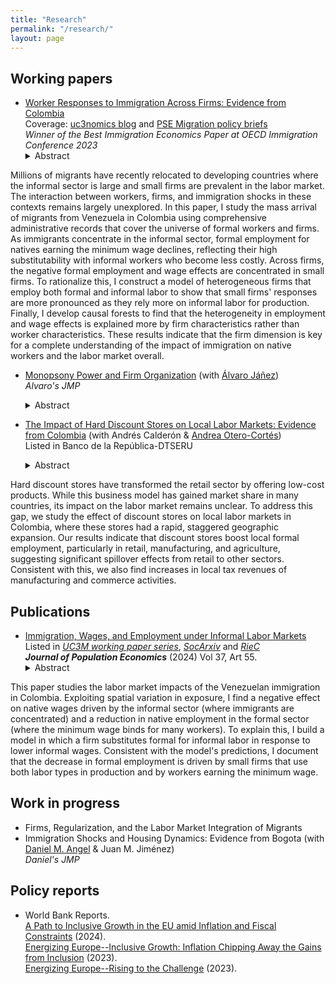 ```yaml
---
title: "Research"
permalink: "/research/"
layout: page
---
```


## Working papers
- [Worker Responses to Immigration Across Firms: Evidence from Colombia](https://ludelgad.github.io/files/JMP_Delgado.pdf) \
  Coverage: [uc3nomics blog](https://uc3nomics.uc3m.es/the-missing-link-how-firms-are-key-to-understand-the-adjustments-to-immigration/) and [PSE Migration policy briefs](https://www.calameo.com/read/0074844316280932ce5e2) \
  _Winner of the Best Immigration Economics Paper at OECD Immigration Conference 2023_
  <details><summary>Abstract</summary> <p> 
Millions of migrants have recently relocated to developing countries where the informal sector is large and small firms are prevalent in the labor market. The interaction between workers, firms, and immigration shocks in these contexts remains largely unexplored. In this paper, I study the mass arrival of migrants from Venezuela in Colombia using comprehensive administrative records that cover the universe of formal workers and firms. As immigrants concentrate in the informal sector, formal employment for natives earning the minimum wage declines, reflecting their high substitutability with informal workers who become less costly. Across firms, the negative formal employment and wage effects are concentrated in small firms. To rationalize this, I construct a model of heterogeneous firms that employ both formal and informal labor to show that small firms' responses are more pronounced as they rely more on informal labor for production. Finally, I develop causal forests to find that the heterogeneity in employment and wage effects is explained more by firm characteristics rather than worker characteristics. These results indicate that the firm dimension is key for a complete understanding of the impact of immigration on native workers and the labor market overall.
  </p></details>

- [Monopsony Power and Firm Organization](https://ajanez.github.io/files/JMP_Firm_Org.pdf) (with [Álvaro Jáñez](https://ajanez.github.io/)) \
   _Alvaro's JMP_
  <details><summary>Abstract</summary><p> 
  Labor market competition drastically differs for production workers and managers. For instance, in Portugal, there are half as many firms competing for managers as for production workers in the typical local labor market. Using administrative data from Portugal together with a general equilibrium model of oligopsony that incorporates minimum wages and management delegation, we show that monopsony power by firms leads to a welfare loss of 5.7% for production workers and 23.1% for managers relative to an efficient economy. Production workers bear smaller losses because they often work in markets with more competitor firms, view firms as closer substitutes, and are more affected by the minimum wage. The weak monopsony power of low-wage firms over production workers implies that raising the statutory minimum wage reduces overall welfare and affects managers through worker reallocation and delegation adjustments. Moving from the benchmark to an occupation-based minimum wage that optimally addresses monopsony power increases welfare by about 0.2% for both occupations. 
  </p> </details>

- [The Impact of Hard Discount Stores on Local Labor Markets: Evidence from Colombia](https://repositorio.banrep.gov.co/bitstream/handle/20.500.12134/10785/DTSERU_326.pdf?sequence=9&isAllowed=y) (with Andrés Calderón & [Andrea Otero-Cortés](https://sites.google.com/view/andrea-otero-cortes/home))\
  Listed in Banco de la República-DTSERU 
  <details><summary>Abstract</summary><p> 
Hard discount stores have transformed the retail sector by offering low-cost products. While this business model has gained market share in many countries, its impact on the labor market remains unclear. To address this gap, we study the effect of discount stores on local labor markets in Colombia, where these stores had a rapid, staggered geographic expansion. Our results indicate that discount stores boost local formal employment, particularly in retail, manufacturing, and agriculture, suggesting significant spillover effects from retail to other sectors. Consistent with this, we also find increases in local tax revenues of manufacturing and commerce activities.
  </p> </details>

## Publications
- [Immigration, Wages, and Employment under Informal Labor Markets](https://doi.org/10.1007/s00148-024-01028-5)\
Listed in *[UC3M working paper series](https://e-archivo.uc3m.es/handle/10016/35664)*, *[SocArxiv](https://osf.io/preprints/socarxiv/acr4v)* and *[RieC](https://repositorio.redinvestigadores.org/handle/Riec/118)* \
***Journal of Population Economics*** (2024) Vol 37, Art 55.
  <details><summary>Abstract</summary><p> 
This paper studies the labor market impacts of the Venezuelan immigration in Colombia. Exploiting spatial variation in exposure, I find a negative effect on native wages driven by the informal sector (where immigrants are concentrated) and a reduction in native employment in the formal sector (where the minimum wage binds for many workers). To explain this, I build a model in which a firm substitutes formal for informal labor in response to lower informal wages. Consistent with the model's predictions, I document that the decrease in formal employment is driven by small firms that use both labor types in production and by workers earning the minimum wage.
  </p> </details>
  
## Work in progress
  
- Firms, Regularization, and the Labor Market Integration of Migrants
- Immigration Shocks and Housing Dynamics: Evidence from Bogota (with [Daniel M. Angel](https://sites.google.com/view/danielmangel/home) & Juan M. Jiménez) \
   _Daniel's JMP_  
  
## Policy reports
- World Bank Reports. \
[A Path to Inclusive Growth in the EU amid Inflation and Fiscal Constraints](https://documents1.worldbank.org/curated/en/099121724035078520/pdf/P50045917da9dd0e5188d31194d03f6c875.pdf) (2024).\
[Energizing Europe--Inclusive Growth: Inflation Chipping Away the Gains from Inclusion](https://documents1.worldbank.org/curated/en/099051123175082267/pdf/P18028109bfab800b0a771047dfd6c90089.pdf) (2023). \
[Energizing Europe--Rising to the Challenge](https://openknowledge.worldbank.org/server/api/core/bitstreams/fb00fa8a-9cfd-4b3e-87a4-c206dd244571/content) (2023).
